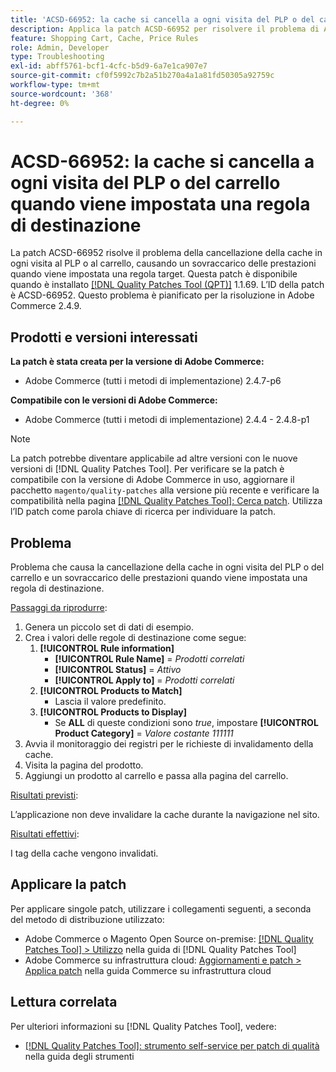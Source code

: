 ```yaml
---
title: 'ACSD-66952: la cache si cancella a ogni visita del PLP o del carrello quando viene impostata una regola di destinazione'
description: Applica la patch ACSD-66952 per risolvere il problema di Adobe Commerce in cui la cache veniva cancellata su ogni visita del PLP o del carrello, causando un sovraccarico di prestazioni non necessario, quando veniva impostata una regola target.
feature: Shopping Cart, Cache, Price Rules
role: Admin, Developer
type: Troubleshooting
exl-id: abff5761-bcf1-4cfc-b5d9-6a7e1ca907e7
source-git-commit: cf0f5992c7b2a51b270a4a1a81fd50305a92759c
workflow-type: tm+mt
source-wordcount: '368'
ht-degree: 0%

---
```


# ACSD-66952: la cache si cancella a ogni visita del PLP o del carrello quando viene impostata una regola di destinazione

La patch ACSD-66952 risolve il problema della cancellazione della cache in ogni visita al PLP o al carrello, causando un sovraccarico delle prestazioni quando viene impostata una regola target. Questa patch è disponibile quando è installato [[!DNL Quality Patches Tool (QPT)]](/help/tools/quality-patches-tool/quality-patches-tool-to-self-serve-quality-patches.md) 1.1.69. L’ID della patch è ACSD-66952. Questo problema è pianificato per la risoluzione in Adobe Commerce 2.4.9.

## Prodotti e versioni interessati

**La patch è stata creata per la versione di Adobe Commerce:**

* Adobe Commerce (tutti i metodi di implementazione) 2.4.7-p6

**Compatibile con le versioni di Adobe Commerce:**

* Adobe Commerce (tutti i metodi di implementazione) 2.4.4 - 2.4.8-p1

>[!NOTE]
>
>La patch potrebbe diventare applicabile ad altre versioni con le nuove versioni di [!DNL Quality Patches Tool]. Per verificare se la patch è compatibile con la versione di Adobe Commerce in uso, aggiornare il pacchetto `magento/quality-patches` alla versione più recente e verificare la compatibilità nella pagina [[!DNL Quality Patches Tool]: Cerca patch](https://experienceleague.adobe.com/tools/commerce-quality-patches/index.html?lang=it). Utilizza l’ID patch come parola chiave di ricerca per individuare la patch.

## Problema

Problema che causa la cancellazione della cache in ogni visita del PLP o del carrello e un sovraccarico delle prestazioni quando viene impostata una regola di destinazione.

<u>Passaggi da riprodurre</u>:

1. Genera un piccolo set di dati di esempio.
1. Crea i valori delle regole di destinazione come segue:
   1. **[!UICONTROL Rule information]**
      * **[!UICONTROL Rule Name]** = *Prodotti correlati*
      * **[!UICONTROL Status]** = *Attivo*
      * **[!UICONTROL Apply to]** = *Prodotti correlati*
   1. **[!UICONTROL Products to Match]**
      * Lascia il valore predefinito.
   1. **[!UICONTROL Products to Display]**
      * Se **ALL** di queste condizioni sono *true*, impostare **[!UICONTROL Product Category]** = *Valore costante 111111*
1. Avvia il monitoraggio dei registri per le richieste di invalidamento della cache.
1. Visita la pagina del prodotto.
1. Aggiungi un prodotto al carrello e passa alla pagina del carrello.

<u>Risultati previsti</u>:

L’applicazione non deve invalidare la cache durante la navigazione nel sito.

<u>Risultati effettivi</u>:

I tag della cache vengono invalidati.

## Applicare la patch

Per applicare singole patch, utilizzare i collegamenti seguenti, a seconda del metodo di distribuzione utilizzato:

* Adobe Commerce o Magento Open Source on-premise: [[!DNL Quality Patches Tool] > Utilizzo](/help/tools/quality-patches-tool/usage.md) nella guida di [!DNL Quality Patches Tool]
* Adobe Commerce su infrastruttura cloud: [Aggiornamenti e patch > Applica patch](https://experienceleague.adobe.com/docs/commerce-cloud-service/user-guide/develop/upgrade/apply-patches.html?lang=it) nella guida Commerce su infrastruttura cloud

## Lettura correlata

Per ulteriori informazioni su [!DNL Quality Patches Tool], vedere:

* [[!DNL Quality Patches Tool]: strumento self-service per patch di qualità](/help/tools/quality-patches-tool/quality-patches-tool-to-self-serve-quality-patches.md) nella guida degli strumenti
